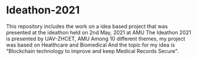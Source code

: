 # Ideathon-2021
This repository includes the work on a idea based project that was presented at the ideathon held on 2nd May, 2021 at AMU
The Ideathon 2021 is presented by UAV-ZHCET, AMU
Among 10 different themes, my project was based on Healthcare and Biomedical
And the topic for my idea is "Blockchain technology to improve and keep Medical Records Secure".
